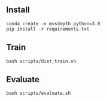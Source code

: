 ## Install
```
conda create -n mvsdepth python=3.8
pip install -r requirements.txt
```

## Train
```
bash scripts/dist_train.sh
```

## Evaluate
```
bash scripts/evaluate.sh
```




